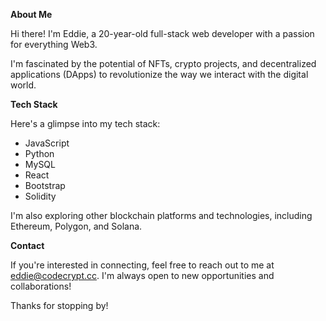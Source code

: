 **About Me**

Hi there! I'm Eddie, a 20-year-old full-stack web developer with a passion for everything Web3.

I'm fascinated by the potential of NFTs, crypto projects, and decentralized applications (DApps) to revolutionize the way we interact with the digital world.

**Tech Stack**

Here's a glimpse into my tech stack:

* JavaScript
* Python
* MySQL
* React
* Bootstrap
* Solidity

I'm also exploring other blockchain platforms and technologies, including Ethereum, Polygon, and Solana.

**Contact**

If you're interested in connecting, feel free to reach out to me at eddie@codecrypt.cc. I'm always open to new opportunities and collaborations!

Thanks for stopping by!
